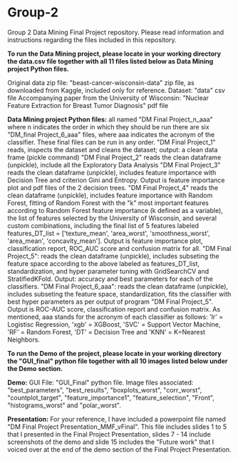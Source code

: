 # Group-2
Group 2 Data Mining Final Project repository.
Please read information and instructions regarding the files included in this repository.

**To run the Data Mining project, please locate in your working directory the data.csv file together with all 11 files listed below as Data Mining project Python files.**

Original data zip file: "beast-cancer-wisconsin-data" zip file, as downloaded from Kaggle, included only for reference.
Dataset: "data" csv file
Accompanying paper from the University of Wisconsin: "Nuclear Feature Extraction for Breast Tumor Diagnosis" pdf file

**Data Mining project Python files:**
    all named "DM Final Project_n_aaa" where n indicates the order in which they should be run
    there are six "DM_final Project_6_aaa" files, where aaa indicates the acronym of the classifier. These final files can be run in any order.
    "DM Final Project_1" reads, inspects the dataset and cleans the dataset; output: a clean data frame (pickle command)
    "DM Final Project_2" reads the clean dataframe (unpickle), include all the Exploratory Data Analysis
    "DM Final Project_3" reads the clean dataframe (unpickle), includes feature importance with Decision Tree and criterion Gini and   Entropy. Output is feature importance plot and pdf files of the 2 decision trees.
    "DM Final Project_4" reads the clean dataframe (unpickle), includes feature importance with Random Forest, fitting of Random Forest with the "k" most important features according to Random Forest feature importance (k defined as a variable), the list of features selected by the University of Wisconsin, and several custom combinations, including the final list of 5 features labeled features_DT_list = ['texture_mean', 'area_worst', 'smoothness_worst', 'area_mean', 'concavity_mean']. Output is feature importance plot, classification report, ROC_AUC score and confusion matrix for all.
    "DM Final Project_5": reads the clean dataframe (unpickle), includes subseting the feature space according to the above labeled as features_DT_list, standardization, and hyper parameter tuning with GridSearchCV and StratifiedKFold. Output: accuracy and best parameters for each of the classifiers. 
    "DM Final Project_6_aaa": reads the clean dataframe (unpickle), includes subseting the feature space, standardization, fits the classifier with best hyper parameters as per output of program "DM Final Project_5". Output is ROC-AUC score, classification report and confusion matrix. As mentioned, aaa stands for the acronym of each classifier as follows: 'lr' = Logistisc Regression, 'xgb' = XGBoost, 'SVC' = Support Vector Machine, 'RF' = Random Forest, 'DT' = Decision Tree and 'KNN' = K=Nearest Neighbors.


**To run the Demo of the project, please locate in your working directory the "GUI_final" python file together with all 10 images listed below under the Demo section.**

**Demo:**
GUI File: "GUI_Final" python file.
Image files associated: "best_parameters", "best_results", "boxplots_worst", "corr_worst", "countplot_target", "feature_importance1", "feature_selection", "Front", "histograms_worst" and "polar_worst". 
 
 **Presentation:**
For your reference, I have included a powerpoint file named "DM Final Project Presentation_MMF_vFinal". This file includes slides 1 to 5 that I presented in the Final Project Presentation, slides 7 - 14 include screenshots of the demo and slide 15 includes the "Future work" that I voiced over at the end of the demo section of the Final Project Presentation.
